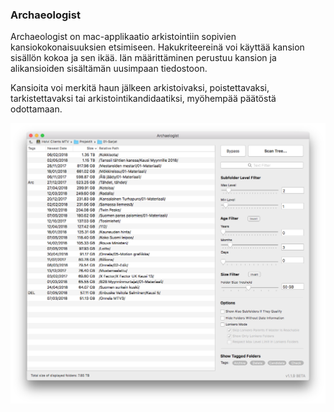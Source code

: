 ### Archaeologist

Archaeologist on mac-applikaatio arkistointiin sopivien kansiokokonaisuuksien etsimiseen. Hakukriteereinä voi käyttää kansion sisällön kokoa ja sen ikää. Iän määrittäminen perustuu kansion ja alikansioiden sisältämän uusimpaan tiedostoon.

Kansioita voi merkitä haun jälkeen arkistoivaksi, poistettavaksi, tarkistettavaksi tai arkistointikandidaatiksi, myöhempää päätöstä odottamaan.  

![](https://github.com/khaapamaki/archaeologist/blob/develop/img/ui%20preview.png)
